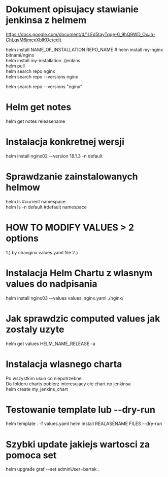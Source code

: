 # Dokument opisujacy stawianie jenkinsa z helmem
https://docs.google.com/document/d/1LEd5tayTqqe-6_9hQ9WD_OxJh-ChLqvM6jmcxXbIKOc/edit

helm install NAME_OF_INSTALLATION REPO_NAME # helm install my-nginx bitnami/nginx  
helm install my-installation ./jenkins  
helm pull  
helm search repo nginx  
helm search repo --versions nginx  

helm search repo --versions "nginx"  


# Helm get notes
helm get notes releasename


# Instalacja konkretnej wersji
helm install nginx02 --version 18.1.3 -n default  

# Sprawdzanie zainstalowanych helmow
helm ls            #current namespace  
helm ls -n default #default namespace  


# HOW TO MODIFY VALUES > 2 options
1.) by changinx values.yaml file
2.)

# Instalacja Helm Chartu z wlasnym values do nadpisania
helm install nginx03 --values values_nginx.yaml ./nginx/

# Jak sprawdzic computed values jak zostaly uzyte
helm get values HELM_NAME_RELEASE -a

# Instalacja wlasnego charta
Po wszystkim usun co niepotrzebne  
Do folderu charts pobierz interesujacy cie chart np jenkinsa  
helm create my_jenkins_chart  


# Testowanie template lub --dry-run
helm template . -f values.yaml
helm install REALASENAME FILES --dry-run

# Szybki update jakiejs wartosci za pomoca set
helm upgrade graf --set adminUser=bartek .
